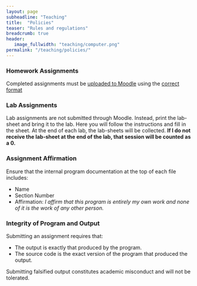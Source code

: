 ```yaml
---
layout: page
subheadline: "Teaching"
title:  "Policies"
teaser: "Rules and regulations"
breadcrumb: true
header:
   image_fullwidth: "teaching/computer.png"
permalink: "/teaching/policies/"
---
```


### Homework Assignments
Completed assignments must be [uploaded to Moodle](/teaching/login/) using the [correct format](/teaching/submitting/)

### Lab Assignments
Lab assignments are not submitted through Moodle. Instead, print the lab-sheet and bring it to the lab. Here you will follow the instructions and fill in the sheet. At the end of each lab, the lab-sheets will be collected. **If I do not receive the lab-sheet at the end of the lab, that session will be counted as a 0.**

### Assignment Affirmation
Ensure that the internal program documentation at the top of each file includes:

- Name
- Section Number
- Affirmation: *I affirm that this program is entirely my own work and none of it is the work of any other person.*

### Integrity of Program and Output
Submitting an assignment requires that:

- The output is exactly that produced by the program.
- The source code is the exact version of the program that produced the output.

Submitting falsified output constitutes academic misconduct and will not be tolerated.
